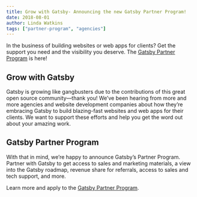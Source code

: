 ```yaml
---
title: Grow with Gatsby- Announcing the new Gatsby Partner Program!
date: 2018-08-01
author: Linda Watkins
tags: ["partner-program", "agencies"]
---
```


In the business of building websites or web apps for clients? Get the support you need and the visibility you deserve. The [Gatsby Partner Program](https://www.gatsbyjs.com/partner/) is here!

## Grow with Gatsby

Gatsby is growing like gangbusters due to the contributions of this great open source community—thank you! We’ve been hearing from more and more agencies and website development companies about how they’re embracing Gatsby to build blazing-fast websites and web apps for their clients. We want to support these efforts and help you get the word out about your amazing work.

## Gatsby Partner Program

With that in mind, we’re happy to announce Gatsby’s Partner Program. Partner with Gatsby to get access to sales and marketing materials, a view into the Gatsby roadmap, revenue share for referrals, access to sales and tech support, and more.

Learn more and apply to the [Gatsby Partner Program](https://www.gatsbyjs.com/partner/).
